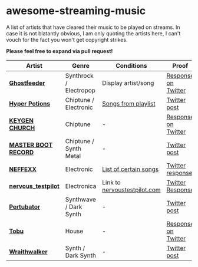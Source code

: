 # awesome-streaming-music
A list of artists that have cleared their music to be played on streams. In case it is not blatantly obvious, I am only quoting the artists here, I can't vouch for the fact you won't get copyright strikes.

**Please feel free to expand via pull request!**

| Artist | Genre | Conditions | Proof |
|---|---|--|--|
| [**Ghostfeeder**](https://twitter.com/ghostfeeder) | Synthrock / Electropop | Display artist/song | [Response on Twitter](https://twitter.com/JoernDraws/status/1492785906771709953) |
| [**Hyper Potions**](https://twitter.com/hyperpotions/) | Chiptune / Electronic | [Songs from playlist](https://open.spotify.com/playlist/3zR71nMKdPoFo46SYKxFhf?si=QX5rzmPwSvGAuVqEbupYBQ&nd=1) | [Twitter post](https://twitter.com/hyperpotions/status/1065452254323515392) |
| [**KEYGEN CHURCH**](https://twitter.com/KEYGENCHURCH) | Chiptune | - | [Response on Twitter](https://twitter.com/JazzyDoes/status/1270768980806926337) |
| [**MASTER BOOT RECORD**](https://twitter.com/masterbootrec) | Chiptune / Synth Metal | - | [Twitter post](https://twitter.com/masterbootrec/status/1270764694366818305) |
| [**NEFFEXX**](https://twitter.com/neffex/) | Electronic | [List of certain songs](https://www.youtube.com/playlist?list=PLrxcNWZXdQ2kcxA_mGHIDC4oXs1HU8Jgo) | [Twitter response](https://twitter.com/neffex/status/1345897904829997057) |
| [**nervous\_testpilot**](https://twitter.com/mode7games) | Electronica | Link to [nervoustestpilot.com](nervoustestpilot.com) | [Twitter Response](https://twitter.com/JoernDraws/status/1362001582007713793) |
| [**Pertubator**](https://twitter.com/The_Perturbator) | Synthwave / Dark Synth | - | [Twitter post](https://twitter.com/The_Perturbator/status/1271145377740316672) |
| [**Tobu**](https://twitter.com/tobuofficial) | House | - | [Response on Twitter](https://twitter.com/JoernDraws/status/1358391713212096512) |
| [**Wraithwalker**](https://twitter.com/wraithwalker_) | Synth / Dark Synth | - | [Twitter post](https://twitter.com/wraithwalker_/status/1270082985774235650) |
